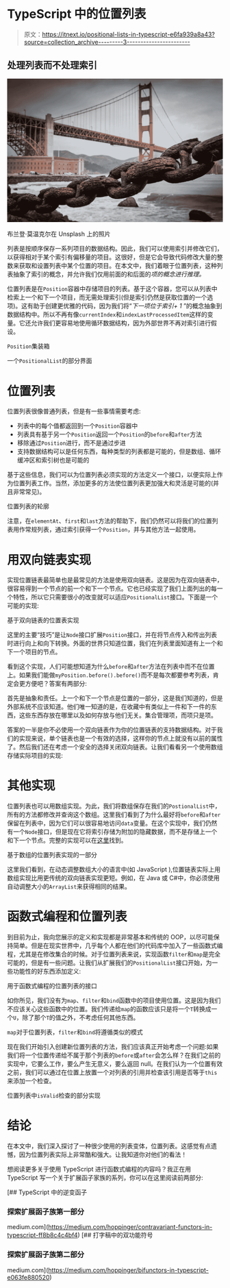 # TypeScript 中的位置列表

> 原文：<https://itnext.io/positional-lists-in-typescript-e6fa939a8a43?source=collection_archive---------3----------------------->

## 处理列表而不处理索引

![](img/dd3e4958f59e4f4a97003a72997041cc.png)

布兰登·莫温克尔在 Unsplash 上的照片

列表是按顺序保存一系列项目的数据结构。因此，我们可以使用索引并修改它们，以获得相对于某个索引有偏移量的项目。这很好，但是它会导致代码修改大量的整数来获取和设置列表中某个位置的项目。在本文中，我们着眼于位置列表，这种列表抽象了索引的概念，并允许我们仅用前面的和后面的*项的概念进行推理。*

位置列表是在`Position`容器中存储项目的列表。基于这个容器，您可以从列表中检索上一个和下一个项目，而无需处理索引(但是索引仍然是获取位置的一个选项)。这有助于创建更优雅的代码，因为我们将“*下一项位于索引+ 1* ”的概念抽象到数据结构中。所以不再有像`currentIndex`和`indexLastProcessedItem`这样的变量。它还允许我们更容易地使用循环数据结构，因为外部世界不再对索引进行假设。

`Position`集装箱

一个`PositionalList`的部分界面

# 位置列表

位置列表很像普通列表，但是有一些事情需要考虑:

*   列表中的每个值都返回到一个`Position`容器中
*   列表具有基于另一个`Position`返回一个`Position`的`before`和`after`方法
*   移除通过`Position`进行，而不是通过步进
*   支持数据结构可以是任何东西，每种类型的列表都是可能的，但是数组、循环缓冲区和索引树也是可能的

基于这些信息，我们可以为位置列表必须实现的方法定义一个接口，以便实际上作为位置列表工作。当然，添加更多的方法使位置列表更加强大和灵活是可能的(并且非常常见)。

位置列表的轮廓

注意，在`elementAt`、`first`和`last`方法的帮助下，我们仍然可以将我们的位置列表用作常规列表，通过索引获得一个`Position`，并与其他方法一起使用。

# 用双向链表实现

实现位置链表最简单也是最常见的方法是使用双向链表。这是因为在双向链表中，很容易得到一个节点的前一个和下一个节点。它也已经实现了我们上面列出的每一个特性，所以它只需要很小的改变就可以适应`PositionalList`接口。下面是一个可能的实现:

基于双向链表的位置表实现

这里的主要“技巧”是让`Node`接口扩展`Position`接口，并在将节点传入和传出列表时进行向上和向下转换。外面的世界只知道位置，我们在列表里面知道有上一个和下一个项目的节点。

看到这个实现，人们可能想知道为什么`before`和`after`方法在列表中而不在位置上。如果我们能做`myPosition.before().before()`而不是每次都要参考列表，肯定会更方便吧？答案有两部分:

首先是抽象和责任。上一个和下一个节点是位置的一部分，这是我们知道的，但是外部系统不应该知道。他们唯一知道的是，在收藏中有类似上一件和下一件的东西，这些东西存放在哪里以及如何存放与他们无关。集合管理项，而项只是项。

答案的一半是你不必使用一个双向链表作为你的位置链表的支持数据结构。对于我们的实现来说，单个链表也是一个有效的选择，这样你的节点上就没有以前的属性了。然后我们还在考虑一个安全的选择关闭双向链表。让我们看看另一个使用数组存储实际项目的实现:

# 其他实现

位置列表也可以用数组实现。为此，我们将数组保存在我们的`PostionalList`中，所有的方法都修改并查询这个数组。这里我们看到了为什么最好将`before`和`after`保留在列表中，因为它们可以很容易地访问`data`变量。在这个实现中，我们仍然有一个`Node`接口，但是现在它将索引存储为附加的隐藏数据，而不是存储上一个和下一个节点。完整的实现可以在[这里](https://gist.github.com/WimJongeneel/42386fc8e2544a79c4fc3adf6a7fc1e5)找到。

基于数组的位置列表实现的一部分

这里我们看到，在动态调整数组大小的语言中(如 JavaScript ),位置链表实际上用数组实现比用更传统的双向链表实现更短。例如，在 Java 或 C#中，你必须使用自动调整大小的`ArrayList`来获得相同的结果。

# 函数式编程和位置列表

到目前为止，我向您展示的定义和实现都是非常基本和传统的 OOP，以尽可能保持简单。但是在现实世界中，几乎每个人都在他们的代码库中加入了一些函数式编程，尤其是在修改集合的时候。对于位置列表来说，实现函数`filter`和`map`是完全可能的，但是有一些问题。让我们从扩展我们的`PositionalList`接口开始，为一些功能性的好东西添加定义:

用于函数式编程的位置列表的接口

如你所见，我们没有为`map`、`filter`和`bind`函数中的项目使用位置。这是因为我们不应该关心这些函数中的位置。我们传递给`map`的函数应该只是将一个`T`转换成一个`U`，除了那个`T`的值之外，不考虑任何其他东西。

`map`对于位置列表，`filter`和`bind`将遵循类似的模式

现在我们开始引入创建新位置列表的方法，我们应该真正开始考虑一个问题:如果我们将一个位置传递给不属于那个列表的`before`或`after`会怎么样？在我们之前的实现中，它要么工作，要么产生无意义，要么返回 null。在我们认为一个位置有效之前，我们可以通过在位置上放置一个对列表的引用并检查该引用是否等于`this`来添加一个检查。

位置列表中`isValid`检查的部分实现

# 结论

在本文中，我们深入探讨了一种很少使用的列表变体，位置列表。这感觉有点遗憾，因为位置列表实际上非常酷和强大。让我知道你对他们的看法！

想阅读更多关于使用 TypeScript 进行函数式编程的内容吗？我正在用 TypeScript 写一个关于扩展函子家族的系列，你可以在这里阅读前两部分:

[](https://medium.com/hoppinger/contravariant-functors-in-typescript-ff8b8c4c4bf4) [## TypeScript 中的逆变函子

### 探索扩展函子族第一部分

medium.com](https://medium.com/hoppinger/contravariant-functors-in-typescript-ff8b8c4c4bf4) [](https://medium.com/hoppinger/bifunctors-in-typescript-e063fe880520) [## 打字稿中的双功能符号

### 探索扩展函子族第二部分

medium.com](https://medium.com/hoppinger/bifunctors-in-typescript-e063fe880520)